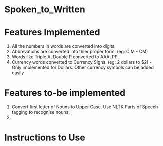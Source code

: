 # Spoken_to_Written

# Features Implemented

1. All the numbers in words are converted into digits.
2. Abbrevations are converted into thier proper form. (eg: C M - CM)
3. Words like Triple A, Double P converted to AAA, PP.
4. Currency words converted to Currency Signs. (eg: 2 dollars to $2) - Only implemented for Dollars. Other currency symbols can be added easily


# Features to-be implemented

1. Convert first letter of Nouns to Upper Case. Use NLTK Parts of Speech tagging to recognise nouns.
2. 

# Instructions to Use

